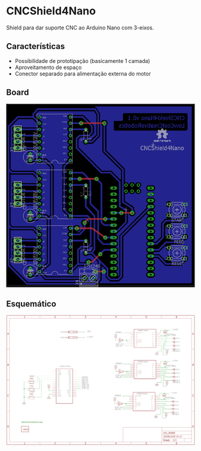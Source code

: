# CNCShield4Nano

Shield para dar suporte CNC ao Arduino Nano com 3-eixos.

## Características
* Possibilidade de prototipação (basicamente 1 camada)
* Aproveitamento de espaço
* Conector separado para alimentação externa do motor

## Board 

![Desenho da placa][placa-img]

## Esquemático

![Esquematico][sch-img]


[placa-img]: img/Board.png
[sch-img]: img/Schematic.png